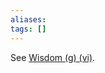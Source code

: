 ```yaml
---
aliases: 
tags: []
---
```

See [Wisdom (g) (vi)](obsidian://open?vault=Obsidian&file=VGBF%20Network%2FGifts%2FWisdom%20(g)%20(vi)%20Peace%20(b)).